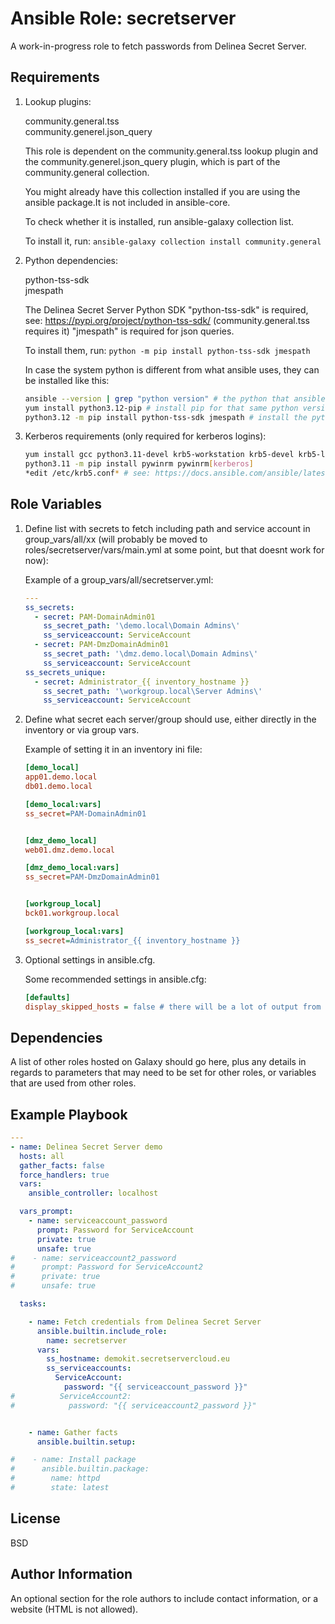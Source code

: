Ansible Role: secretserver
=========

A work-in-progress role to fetch passwords from Delinea Secret Server.

Requirements
------------

1. Lookup plugins: 

    community.general.tss  
    community.generel.json_query   

    This role is dependent on the community.general.tss lookup plugin and the community.generel.json_query plugin, which is part of the community.general collection.

    You might already have this collection installed if you are using the ansible package.It is not included in ansible-core.

    To check whether it is installed, run ansible-galaxy collection list.

    To install it, run: `ansible-galaxy collection install community.general`

2. Python dependencies: 

    python-tss-sdk  
    jmespath

    The Delinea Secret Server Python SDK "python-tss-sdk" is required, see: https://pypi.org/project/python-tss-sdk/ (community.general.tss requires it)
    "jmespath" is required for json queries.

    To install them, run: 
    `python -m pip install python-tss-sdk jmespath`

    In case the system python is different from what ansible uses, they can be installed like this:
    ```bash
    ansible --version | grep "python version" # the python that ansible uses.
    yum install python3.12-pip # install pip for that same python version, in this example python 3.12.
    python3.12 -m pip install python-tss-sdk jmespath # install the python modules under that same python version.
    ```

3. Kerberos requirements (only required for kerberos logins):

    ```bash
    yum install gcc python3.11-devel krb5-workstation krb5-devel krb5-libs
    python3.11 -m pip install pywinrm pywinrm[kerberos]
    *edit /etc/krb5.conf* # see: https://docs.ansible.com/ansible/latest/os_guide/windows_winrm.html#kerberos
    ```


Role Variables
--------------

1. Define list with secrets to fetch including path and service account in group_vars/all/xx (will probably be moved to roles/secretserver/vars/main.yml at some point, but that doesnt work for now):

    Example of a group_vars/all/secretserver.yml:

    ```yaml
    ---
    ss_secrets:
      - secret: PAM-DomainAdmin01
        ss_secret_path: '\demo.local\Domain Admins\'
        ss_serviceaccount: ServiceAccount
      - secret: PAM-DmzDomainAdmin01
        ss_secret_path: '\dmz.demo.local\Domain Admins\'
        ss_serviceaccount: ServiceAccount
    ss_secrets_unique:
      - secret: Administrator_{{ inventory_hostname }}
        ss_secret_path: '\workgroup.local\Server Admins\'
        ss_serviceaccount: ServiceAccount
    ```

2. Define what secret each server/group should use, either directly in the inventory or via group vars.

    Example of setting it in an inventory ini file:

    ```ini
    [demo_local]
    app01.demo.local
    db01.demo.local

    [demo_local:vars]
    ss_secret=PAM-DomainAdmin01


    [dmz_demo_local]
    web01.dmz.demo.local

    [dmz_demo_local:vars]
    ss_secret=PAM-DmzDomainAdmin01


    [workgroup_local]
    bck01.workgroup.local

    [workgroup_local:vars]
    ss_secret=Administrator_{{ inventory_hostname }}
    ```

3. Optional settings in ansible.cfg.

    Some recommended settings in ansible.cfg:

    ```cfg
    [defaults]
    display_skipped_hosts = false # there will be a lot of output from skipped tasks without this.
    ```


Dependencies
------------

A list of other roles hosted on Galaxy should go here, plus any details in regards to parameters that may need to be set for other roles, or variables that are used from other roles.

Example Playbook
----------------

```yaml
---
- name: Delinea Secret Server demo
  hosts: all
  gather_facts: false
  force_handlers: true
  vars:
    ansible_controller: localhost

  vars_prompt:
    - name: serviceaccount_password
      prompt: Password for ServiceAccount
      private: true
      unsafe: true
#    - name: serviceaccount2_password
#      prompt: Password for ServiceAccount2
#      private: true
#      unsafe: true

  tasks:

    - name: Fetch credentials from Delinea Secret Server
      ansible.builtin.include_role:
        name: secretserver
      vars:
        ss_hostname: demokit.secretservercloud.eu
        ss_serviceaccounts:
          ServiceAccount:
            password: "{{ serviceaccount_password }}"
#          ServiceAccount2:
#            password: "{{ serviceaccount2_password }}"


    - name: Gather facts
      ansible.builtin.setup:

#    - name: Install package
#      ansible.builtin.package:
#        name: httpd
#        state: latest

```


License
-------

BSD

Author Information
------------------

An optional section for the role authors to include contact information, or a website (HTML is not allowed).

